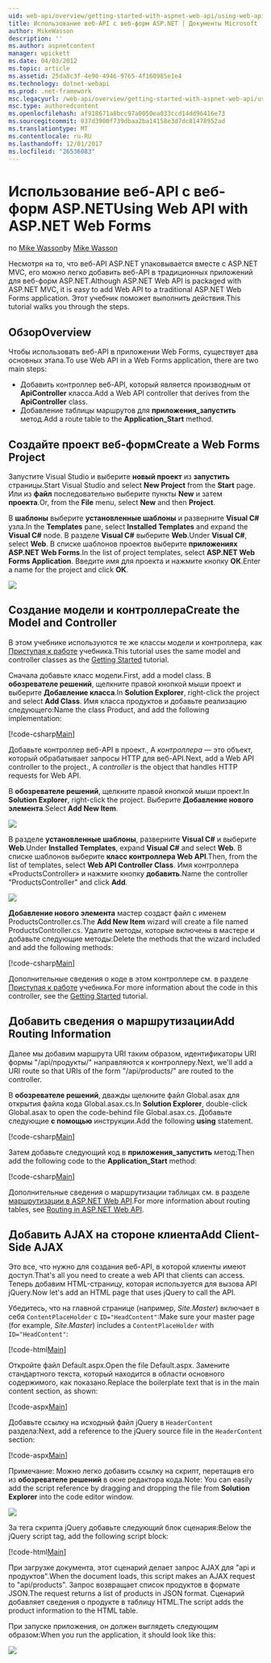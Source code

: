 ```yaml
---
uid: web-api/overview/getting-started-with-aspnet-web-api/using-web-api-with-aspnet-web-forms
title: Использование веб-API с веб-форм ASP.NET | Документы Microsoft
author: MikeWasson
description: ''
ms.author: aspnetcontent
manager: wpickett
ms.date: 04/03/2012
ms.topic: article
ms.assetid: 25da8c3f-4e90-4946-9765-4f160985e1e4
ms.technology: dotnet-webapi
ms.prod: .net-framework
msc.legacyurl: /web-api/overview/getting-started-with-aspnet-web-api/using-web-api-with-aspnet-web-forms
msc.type: authoredcontent
ms.openlocfilehash: af918671a8bcc97a0050ea033ccd14dd96416e73
ms.sourcegitcommit: 037d3900f739dbaa2ba14158e3d7dc81478952ad
ms.translationtype: MT
ms.contentlocale: ru-RU
ms.lasthandoff: 12/01/2017
ms.locfileid: "26536083"
---
```

<a name="using-web-api-with-aspnet-web-forms"></a><span data-ttu-id="c5e99-102">Использование веб-API с веб-форм ASP.NET</span><span class="sxs-lookup"><span data-stu-id="c5e99-102">Using Web API with ASP.NET Web Forms</span></span>
====================
<span data-ttu-id="c5e99-103">по [Mike Wasson](https://github.com/MikeWasson)</span><span class="sxs-lookup"><span data-stu-id="c5e99-103">by [Mike Wasson](https://github.com/MikeWasson)</span></span>

<span data-ttu-id="c5e99-104">Несмотря на то, что веб-API ASP.NET упаковывается вместе с ASP.NET MVC, его можно легко добавить веб-API в традиционных приложений для веб-форм ASP.NET.</span><span class="sxs-lookup"><span data-stu-id="c5e99-104">Although ASP.NET Web API is packaged with ASP.NET MVC, it is easy to add Web API to a traditional ASP.NET Web Forms application.</span></span> <span data-ttu-id="c5e99-105">Этот учебник поможет выполнить действия.</span><span class="sxs-lookup"><span data-stu-id="c5e99-105">This tutorial walks you through the steps.</span></span>

## <a name="overview"></a><span data-ttu-id="c5e99-106">Обзор</span><span class="sxs-lookup"><span data-stu-id="c5e99-106">Overview</span></span>

<span data-ttu-id="c5e99-107">Чтобы использовать веб-API в приложении Web Forms, существует два основных этапа.</span><span class="sxs-lookup"><span data-stu-id="c5e99-107">To use Web API in a Web Forms application, there are two main steps:</span></span>

- <span data-ttu-id="c5e99-108">Добавить контроллер веб-API, который является производным от **ApiController** класса.</span><span class="sxs-lookup"><span data-stu-id="c5e99-108">Add a Web API controller that derives from the **ApiController** class.</span></span>
- <span data-ttu-id="c5e99-109">Добавление таблицы маршрутов для **приложения\_запустить** метод.</span><span class="sxs-lookup"><span data-stu-id="c5e99-109">Add a route table to the **Application\_Start** method.</span></span>

## <a name="create-a-web-forms-project"></a><span data-ttu-id="c5e99-110">Создайте проект веб-форм</span><span class="sxs-lookup"><span data-stu-id="c5e99-110">Create a Web Forms Project</span></span>

<span data-ttu-id="c5e99-111">Запустите Visual Studio и выберите **новый проект** из **запустить** страницы.</span><span class="sxs-lookup"><span data-stu-id="c5e99-111">Start Visual Studio and select **New Project** from the **Start** page.</span></span> <span data-ttu-id="c5e99-112">Или из **файл** последовательно выберите пункты **New** и затем **проекта**.</span><span class="sxs-lookup"><span data-stu-id="c5e99-112">Or, from the **File** menu, select **New** and then **Project**.</span></span>

<span data-ttu-id="c5e99-113">В **шаблоны** выберите **установленные шаблоны** и разверните **Visual C#** узла.</span><span class="sxs-lookup"><span data-stu-id="c5e99-113">In the **Templates** pane, select **Installed Templates** and expand the **Visual C#** node.</span></span> <span data-ttu-id="c5e99-114">В разделе **Visual C#** выберите **Web**.</span><span class="sxs-lookup"><span data-stu-id="c5e99-114">Under **Visual C#**, select **Web**.</span></span> <span data-ttu-id="c5e99-115">В списке шаблонов проектов выберите **приложениях ASP.NET Web Forms**.</span><span class="sxs-lookup"><span data-stu-id="c5e99-115">In the list of project templates, select **ASP.NET Web Forms Application**.</span></span> <span data-ttu-id="c5e99-116">Введите имя для проекта и нажмите кнопку **ОК**.</span><span class="sxs-lookup"><span data-stu-id="c5e99-116">Enter a name for the project and click **OK**.</span></span>

![](using-web-api-with-aspnet-web-forms/_static/image1.png)

## <a name="create-the-model-and-controller"></a><span data-ttu-id="c5e99-117">Создание модели и контроллера</span><span class="sxs-lookup"><span data-stu-id="c5e99-117">Create the Model and Controller</span></span>

<span data-ttu-id="c5e99-118">В этом учебнике используются те же классы модели и контроллера, как [Приступая к работе](tutorial-your-first-web-api.md) учебника.</span><span class="sxs-lookup"><span data-stu-id="c5e99-118">This tutorial uses the same model and controller classes as the [Getting Started](tutorial-your-first-web-api.md) tutorial.</span></span>

<span data-ttu-id="c5e99-119">Сначала добавьте класс модели.</span><span class="sxs-lookup"><span data-stu-id="c5e99-119">First, add a model class.</span></span> <span data-ttu-id="c5e99-120">В **обозревателе решений**, щелкните правой кнопкой мыши проект и выберите **Добавление класса**.</span><span class="sxs-lookup"><span data-stu-id="c5e99-120">In **Solution Explorer**, right-click the project and select **Add Class**.</span></span> <span data-ttu-id="c5e99-121">Имя класса продуктов и добавьте реализацию следующего:</span><span class="sxs-lookup"><span data-stu-id="c5e99-121">Name the class Product, and add the following implementation:</span></span>

[!code-csharp[Main](using-web-api-with-aspnet-web-forms/samples/sample1.cs)]

<span data-ttu-id="c5e99-122">Добавьте контроллер веб-API в проект., А *контроллера* — это объект, который обрабатывает запросы HTTP для веб-API.</span><span class="sxs-lookup"><span data-stu-id="c5e99-122">Next, add a Web API controller to the project., A *controller* is the object that handles HTTP requests for Web API.</span></span>

<span data-ttu-id="c5e99-123">В **обозревателе решений**, щелкните правой кнопкой мыши проект.</span><span class="sxs-lookup"><span data-stu-id="c5e99-123">In **Solution Explorer**, right-click the project.</span></span> <span data-ttu-id="c5e99-124">Выберите **Добавление нового элемента**.</span><span class="sxs-lookup"><span data-stu-id="c5e99-124">Select **Add New Item**.</span></span>

![](using-web-api-with-aspnet-web-forms/_static/image2.png)

<span data-ttu-id="c5e99-125">В разделе **установленные шаблоны**, разверните **Visual C#** и выберите **Web**.</span><span class="sxs-lookup"><span data-stu-id="c5e99-125">Under **Installed Templates**, expand **Visual C#** and select **Web**.</span></span> <span data-ttu-id="c5e99-126">В списке шаблонов выберите **класс контроллера Web API**.</span><span class="sxs-lookup"><span data-stu-id="c5e99-126">Then, from the list of templates, select **Web API Controller Class**.</span></span> <span data-ttu-id="c5e99-127">Имя контроллера «ProductsController» и нажмите кнопку **добавить**.</span><span class="sxs-lookup"><span data-stu-id="c5e99-127">Name the controller "ProductsController" and click **Add**.</span></span>

![](using-web-api-with-aspnet-web-forms/_static/image3.png)

<span data-ttu-id="c5e99-128">**Добавление нового элемента** мастер создаст файл с именем ProductsController.cs.</span><span class="sxs-lookup"><span data-stu-id="c5e99-128">The **Add New Item** wizard will create a file named ProductsController.cs.</span></span> <span data-ttu-id="c5e99-129">Удалите методы, которые включены в мастере и добавьте следующие методы:</span><span class="sxs-lookup"><span data-stu-id="c5e99-129">Delete the methods that the wizard included and add the following methods:</span></span>

[!code-csharp[Main](using-web-api-with-aspnet-web-forms/samples/sample2.cs)]

<span data-ttu-id="c5e99-130">Дополнительные сведения о коде в этом контроллере см. в разделе [Приступая к работе](tutorial-your-first-web-api.md) учебника.</span><span class="sxs-lookup"><span data-stu-id="c5e99-130">For more information about the code in this controller, see the [Getting Started](tutorial-your-first-web-api.md) tutorial.</span></span>

## <a name="add-routing-information"></a><span data-ttu-id="c5e99-131">Добавить сведения о маршрутизации</span><span class="sxs-lookup"><span data-stu-id="c5e99-131">Add Routing Information</span></span>

<span data-ttu-id="c5e99-132">Далее мы добавим маршрута URI таким образом, идентификаторы URI формы &quot;/api/продукты/&quot; направляются к контроллеру.</span><span class="sxs-lookup"><span data-stu-id="c5e99-132">Next, we'll add a URI route so that URIs of the form &quot;/api/products/&quot; are routed to the controller.</span></span>

<span data-ttu-id="c5e99-133">В **обозревателе решений**, дважды щелкните файл Global.asax для открытия файла кода Global.asax.cs.</span><span class="sxs-lookup"><span data-stu-id="c5e99-133">In **Solution Explorer**, double-click Global.asax to open the code-behind file Global.asax.cs.</span></span> <span data-ttu-id="c5e99-134">Добавьте следующие **с помощью** инструкции.</span><span class="sxs-lookup"><span data-stu-id="c5e99-134">Add the following **using** statement.</span></span>

[!code-csharp[Main](using-web-api-with-aspnet-web-forms/samples/sample3.cs)]

<span data-ttu-id="c5e99-135">Затем добавьте следующий код в **приложения\_запустить** метод:</span><span class="sxs-lookup"><span data-stu-id="c5e99-135">Then add the following code to the **Application\_Start** method:</span></span>

[!code-csharp[Main](using-web-api-with-aspnet-web-forms/samples/sample4.cs)]

<span data-ttu-id="c5e99-136">Дополнительные сведения о маршрутизации таблицах см. в разделе [маршрутизации в ASP.NET Web API](../web-api-routing-and-actions/routing-in-aspnet-web-api.md).</span><span class="sxs-lookup"><span data-stu-id="c5e99-136">For more information about routing tables, see [Routing in ASP.NET Web API](../web-api-routing-and-actions/routing-in-aspnet-web-api.md).</span></span>

## <a name="add-client-side-ajax"></a><span data-ttu-id="c5e99-137">Добавить AJAX на стороне клиента</span><span class="sxs-lookup"><span data-stu-id="c5e99-137">Add Client-Side AJAX</span></span>

<span data-ttu-id="c5e99-138">Это все, что нужно для создания веб-API, в которой клиенты имеют доступ.</span><span class="sxs-lookup"><span data-stu-id="c5e99-138">That's all you need to create a web API that clients can access.</span></span> <span data-ttu-id="c5e99-139">Теперь добавим HTML-страницу, которая используется для вызова API jQuery.</span><span class="sxs-lookup"><span data-stu-id="c5e99-139">Now let's add an HTML page that uses jQuery to call the API.</span></span>

<span data-ttu-id="c5e99-140">Убедитесь, что на главной странице (например, *Site.Master*) включает в себя `ContentPlaceHolder` с `ID="HeadContent"`:</span><span class="sxs-lookup"><span data-stu-id="c5e99-140">Make sure your master page (for example, *Site.Master*) includes a `ContentPlaceHolder` with `ID="HeadContent"`:</span></span>

[!code-html[Main](using-web-api-with-aspnet-web-forms/samples/sample8.html)]

<span data-ttu-id="c5e99-141">Откройте файл Default.aspx.</span><span class="sxs-lookup"><span data-stu-id="c5e99-141">Open the file Default.aspx.</span></span> <span data-ttu-id="c5e99-142">Замените стандартного текста, который находится в области основного содержимого, как показано.</span><span class="sxs-lookup"><span data-stu-id="c5e99-142">Replace the boilerplate text that is in the main content section, as shown:</span></span>

[!code-aspx[Main](using-web-api-with-aspnet-web-forms/samples/sample5.aspx)]

<span data-ttu-id="c5e99-143">Добавьте ссылку на исходный файл jQuery в `HeaderContent` раздела:</span><span class="sxs-lookup"><span data-stu-id="c5e99-143">Next, add a reference to the jQuery source file in the `HeaderContent` section:</span></span>

[!code-aspx[Main](using-web-api-with-aspnet-web-forms/samples/sample6.aspx?highlight=2)]

<span data-ttu-id="c5e99-144">Примечание: Можно легко добавить ссылку на скрипт, перетащив его из **обозревателе решений** в окне редактора кода.</span><span class="sxs-lookup"><span data-stu-id="c5e99-144">Note: You can easily add the script reference by dragging and dropping the file from **Solution Explorer** into the code editor window.</span></span>

![](using-web-api-with-aspnet-web-forms/_static/image4.png)

<span data-ttu-id="c5e99-145">За тега скрипта jQuery добавьте следующий блок сценария:</span><span class="sxs-lookup"><span data-stu-id="c5e99-145">Below the jQuery script tag, add the following script block:</span></span>

[!code-html[Main](using-web-api-with-aspnet-web-forms/samples/sample7.html)]

<span data-ttu-id="c5e99-146">При загрузке документа, этот сценарий делает запрос AJAX для &quot;api и продуктов&quot;.</span><span class="sxs-lookup"><span data-stu-id="c5e99-146">When the document loads, this script makes an AJAX request to &quot;api/products&quot;.</span></span> <span data-ttu-id="c5e99-147">Запрос возвращает список продуктов в формате JSON.</span><span class="sxs-lookup"><span data-stu-id="c5e99-147">The request returns a list of products in JSON format.</span></span> <span data-ttu-id="c5e99-148">Сценарий добавляет сведения о продукте в таблицу HTML.</span><span class="sxs-lookup"><span data-stu-id="c5e99-148">The script adds the product information to the HTML table.</span></span>

<span data-ttu-id="c5e99-149">При запуске приложения, он должен выглядеть следующим образом:</span><span class="sxs-lookup"><span data-stu-id="c5e99-149">When you run the application, it should look like this:</span></span>

![](using-web-api-with-aspnet-web-forms/_static/image5.png)
